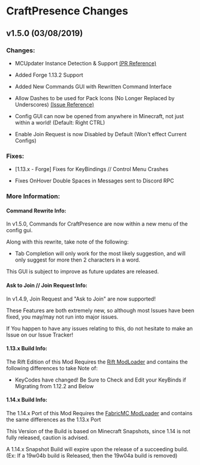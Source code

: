 # CraftPresence Changes

## v1.5.0 (03/08/2019)

### Changes:

* MCUpdater Instance Detection & Support [(PR Reference)](https://gitlab.com/CDAGaming/CraftPresence/merge_requests/1)

* Added Forge 1.13.2 Support

* Added New Commands GUI with Rewritten Command Interface

* Allow Dashes to be used for Pack Icons (No Longer Replaced by Underscores) [(Issue Reference)](https://gitlab.com/CDAGaming/CraftPresence/issues/15)

* Config GUI can now be opened from anywhere in Minecraft, not just within a world! (Default: Right CTRL)

* Enable Join Request is now Disabled by Default (Won't effect Current Configs)

### Fixes:

* [1.13.x - Forge] Fixes for KeyBindings // Control Menu Crashes

* Fixes OnHover Double Spaces in Messages sent to Discord RPC

### More Information:

#### Command Rewrite Info:

In v1.5.0, Commands for CraftPresence are now within a new menu of the config gui.

Along with this rewrite, take note of the following:

* Tab Completion will only work for the most likely suggestion, and will only suggest for more then 2 characters in a word.

This GUI is subject to improve as future updates are released.

#### Ask to Join // Join Request Info:

In v1.4.9, Join Request and "Ask to Join" are now supported!

These Features are both extremely new, so although most Issues have been fixed, you may/may not run into major issues.

If You happen to have any issues relating to this, do not hesitate to make an Issue on our Issue Tracker!

#### 1.13.x Build Info:

The Rift Edition of this Mod Requires the [Rift ModLoader](https://minecraft.curseforge.com/projects/rift) and contains the following differences to take Note of:

* KeyCodes have changed! Be Sure to Check and Edit your KeyBinds if Migrating from 1.12.2 and Below

#### 1.14.x Build Info:

The 1.14.x Port of this Mod Requires the [FabricMC ModLoader](https://minecraft.curseforge.com/projects/fabric) and contains the same differences as the 1.13.x Port

This Version of the Build is based on Minecraft Snapshots, since 1.14 is not fully released, caution is advised.

A 1.14.x Snapshot Build will expire upon the release of a succeeding build. (Ex: If a 19w04b build is Released, then the 19w04a build is removed)
